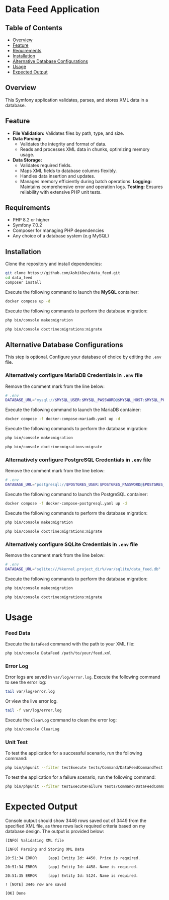 # Data Feed Application

## Table of Contents

- [Overview](#overview)
- [Feature](#feature)
- [Requirements](#requirements)
- [Installation](#installation)
- [Alternative Database Configurations](#alternative-database-configurations)
- [Usage](#usage)
- [Expected Output](#expected-output)

## Overview
This Symfony application validates, parses, and stores XML data in a database.

## Feature
- **File Validation:** Validates files by path, type, and size.
- **Data Parsing:**
  - Validates the integrity and format of data.
  - Reads and processes XML data in chunks, optimizing memory usage.
- **Data Storage:**
  - Validates required fields.
  - Maps XML fields to database columns flexibly.
  - Handles data insertion and updates.
  - Manages memory efficiently during batch operations.
**Logging:** Maintains comprehensive error and operation logs.
**Testing:** Ensures reliability with extensive PHP unit tests.

## Requirements
- PHP 8.2 or higher
- Symfony 7.0.2
- Composer for managing PHP dependencies
- Any choice of a database system (e.g MySQL)

## Installation
Clone the repository and install dependencies:
```bash
git clone https://github.com/AshikDev/data_feed.git
cd data_feed
composer install
```

Execute the following command to launch the **MySQL** container:
```bash
docker compose up -d
```

Execute the following commands to perform the database migration:
```bash
php bin/console make:migration
```
```bash
php bin/console doctrine:migrations:migrate
```

## Alternative Database Configurations
This step is optional. Configure your database of choice by editing the `.env` file.

### Alternatively configure MariaDB Credentials in `.env` file
Remove the comment mark from the line below:
```bash
# .env
DATABASE_URL="mysql://$MYSQL_USER:$MYSQL_PASSWORD@$MYSQL_HOST:$MYSQL_PORT/$DATABASE_NAME?serverVersion=$MARIADB_VERSION-MariaDB&charset=utf8mb4"
```

Execute the following command to launch the MariaDB container:
```bash
docker compose -f docker-compose-mariadb.yaml up -d
```

Execute the following commands to perform the database migration:
```bash
php bin/console make:migration
```
```bash
php bin/console doctrine:migrations:migrate
```

### Alternatively configure PostgreSQL Credentials in `.env` file
Remove the comment mark from the line below:
```bash
# .env
DATABASE_URL="postgresql://$POSTGRES_USER:$POSTGRES_PASSWORD@$POSTGRES_HOST:$POSTGRES_PORT/$DATABASE_NAME?serverVersion=$POSTGRES_VERSION&charset=utf8"
```

Execute the following command to launch the PostgreSQL container:
```bash
docker compose -f docker-compose-postgresql.yaml up -d
```

Execute the following commands to perform the database migration:
```bash
php bin/console make:migration
```
```bash
php bin/console doctrine:migrations:migrate
```

### Alternatively configure SQLite Credentials in `.env` file
Remove the comment mark from the line below:
```bash
# .env
DATABASE_URL="sqlite:///%kernel.project_dir%/var/sqlite/data_feed.db"
```

Execute the following commands to perform the database migration:
```bash
php bin/console make:migration
```
```bash
php bin/console doctrine:migrations:migrate
```

# Usage
### Feed Data
Execute the `DataFeed` command with the path to your XML file:

```bash
php bin/console DataFeed /path/to/your/feed.xml
```

### Error Log

Error logs are saved in `var/log/error.log`.
Execute the following command to see the error log:

```bash
tail var/log/error.log
```

Or view the live error log.

```bash
tail -f var/log/error.log
```

Execute the `ClearLog` command to clean the error log:

```bash
php bin/console ClearLog
```

### Unit Test

To test the application for a successful scenario, run the following command:

```bash
php bin/phpunit --filter testExecute tests/Command/DataFeedCommandTest.php
```

To test the application for a failure scenario, run the following command:

```bash
php bin/phpunit --filter testExecuteFailure tests/Command/DataFeedCommandTest.php
```

# Expected Output

Console output should show 3446 rows saved out of 3449 from the specified XML file, as three rows lack required criteria based on my database design. The output is provided below:

`[INFO] Validating XML file`

`[INFO] Parsing and Storing XML Data`

`20:51:34 ERROR     [app] Entity Id: 4450. Price is required.`

`20:51:34 ERROR     [app] Entity Id: 4458. Name is required.`

`20:51:35 ERROR     [app] Entity Id: 5124. Name is required.`

`! [NOTE] 3446 row are saved  `

`[OK] Done`